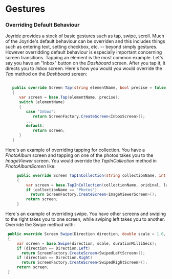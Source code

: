 # Gestures

### Overriding Default Behaviour

Joyride provides a stock of basic gestures such as tap, swipe, scroll.  Much of the Joyride's default behaviour can be overriden and this includes things such as entering text, setting checkbox, etc. -- beyond simply gestures.  However overridding default behaviour is especially important concerning screen transitions.  Tapping an element is the most common example.   Let's say you have an "Inbox" button on the *Dashboard* screen.  After you tap it, it directs you to *Inbox* screen.  Here's how you would you would override the *Tap* method on the *Dashboard* screen:
   ```csharp
   
      public override Screen Tap(string elementName, bool precise = false)
      {
         var screen = base.Tap(elementName, precise);
         switch (elementName)
         {
            case "Inbox":
               return ScreenFactory.CreateScreen<InboxScreen>();
            ...
            default:
               return screen;
         }
      }
   ```

Here's an example of overriding tapping for collection.  You have a *PhotoAlbum* screen and tapping on one of the photos takes you to the *ImageViewer* screen.  You would override the *TapInCollection* method in *PhotoAlbumScreen* like:
   ```csharp
        public override Screen TapInCollection(string collectionName, int oridinal = 1, bool last = false, bool precise = false)
        {
            var screen = base.TapInCollection(collectionName, oridinal, last, precise);
            if (collectionName == "Photos")
              return ScreenFactory.CreateScreen<ImageViewerScreen>();
            return screen;
        }
   ```

Here's an example of overriding swipe.  You have other screens and swiping to the right takes you to one screen, while swiping left takes you to another.  Override the Swipe method with:
   ```csharp
    public override Screen Swipe(Direction direction, double scale = 1.0, long durationMilliSecs = 500)
    {
        var screen = base.Swipe(direction, scale, durationMilliSecs);
        if (direction == Direction.Left)
          return ScreenFactory.CreateScreen<SwipedLeftScreen>();
        if (direction == Direction.Right)
          return ScreenFactory.CreateScreen<SwipedRightScreen>();
        return screen;
    }   
   ```
